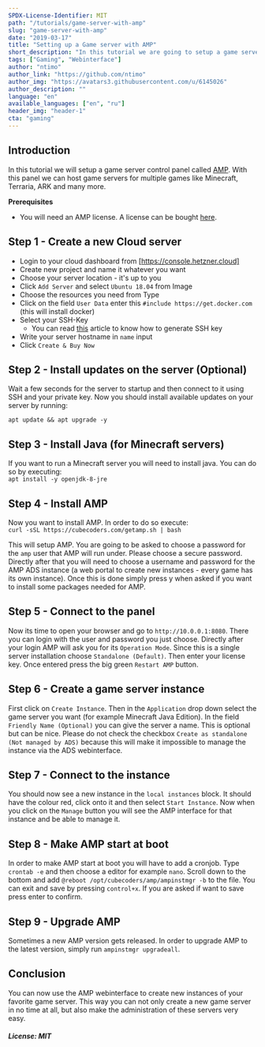 ```yaml
---
SPDX-License-Identifier: MIT
path: "/tutorials/game-server-with-amp"
slug: "game-server-with-amp"
date: "2019-03-17"
title: "Setting up a Game server with AMP"
short_description: "In this tutorial we are going to setup a game server with AMP."
tags: ["Gaming", "Webinterface"]
author: "ntimo"
author_link: "https://github.com/ntimo"
author_img: "https://avatars3.githubusercontent.com/u/6145026"
author_description: ""
language: "en"
available_languages: ["en", "ru"]
header_img: "header-1"
cta: "gaming"
---
```



## Introduction

In this tutorial we will setup a game server control panel called [AMP](https://cubecoders.com/AMP). With this panel we can host game servers for multiple games like Minecraft, Terraria, ARK and many more.

**Prerequisites**

* You will need an AMP license. A license can be bought [here](https://cubecoders.com/AMP).

## Step 1 - Create a new Cloud server

* Login to your cloud dashboard from [https://console.hetzner.cloud]
* Create new project and name it whatever you want
* Choose your server location - it's up to you
* Click `Add Server` and select `Ubuntu 18.04` from Image
* Choose the resources you need from Type
* Click on the field `User Data` enter this `#include https://get.docker.com` (this will install docker)
* Select your SSH-Key
    * You can read [this](https://help.github.com/en/enterprise/2.16/user/articles/generating-a-new-ssh-key-and-adding-it-to-the-ssh-agent) article to know how to generate SSH key
* Write your server hostname in `name` input
* Click `Create & Buy Now`

## Step 2 - Install updates on the server (Optional)

Wait a few seconds for the server to startup and then connect to it using SSH and your private key.
Now you should install available updates on your server by running:  

`apt update && apt upgrade -y`  

## Step 3 - Install Java (for Minecraft servers)

If you want to run a Minecraft server you will need to install java. You can do so by executing:  
`apt install -y openjdk-8-jre`

## Step 4 - Install AMP

Now you want to install AMP. In order to do so execute:  
`curl -sSL https://cubecoders.com/getamp.sh | bash`  

This will setup AMP.
You are going to be asked to choose a password for the `amp` user that AMP will run under. Please choose a secure password.
Directly after that you will need to choose a username and password for the AMP ADS instance (a web portal to create new instances - every game has its own instance). Once this is done simply press y when asked if you want to install some packages needed for AMP.

## Step 5 - Connect to the panel

Now its time to open your browser and go to `http://10.0.0.1:8080`. There you can login with the user and password you just choose. Directly after your login AMP will ask you for its `Operation Mode`. Since this is a single server installation choose `Standalone (Default)`. Then enter your license key. Once entered press the big green `Restart AMP` button.

## Step 6 - Create a game server instance

First click on `Create Instance`. Then in the `Application` drop down select the game server you want (for example Minecraft Java Edition). In the field `Friendly Name (Optional)` you can give the server a name. This is optional but can be nice. Please do not check the checkbox `Create as standalone (Not managed by ADS)` because this will make it impossible to manage the instance via the ADS webinterface.

## Step 7 - Connect to the instance

You should now see a new instance in the `local instances` block. It should have the colour red, click onto it and then select `Start Instance`. Now when you click on the `Manage` button you will see the AMP interface for that instance and be able to manage it.

## Step 8 - Make AMP start at boot

In order to make AMP start at boot you will have to add a cronjob. Type `crontab -e` and then choose a editor for example `nano`. Scroll down to the bottom and add `@reboot /opt/cubecoders/amp/ampinstmgr -b` to the file. You can exit and save by pressing `control+x`. If you are asked if want to save press enter to confirm.

## Step 9 - Upgrade AMP

Sometimes a new AMP version gets released. In order to upgrade AMP to  the latest version, simply run `ampinstmgr upgradeall`.

## Conclusion

You can now use the AMP webinterface to create new instances of your favorite game server. This way you can not only create a new game server in no time at all, but also make the administration of these servers very easy.  

##### License: MIT

<!---
Contributors's Certificate of Origin
By making a contribution to this project, I certify that:
(a) The contribution was created in whole or in part by me and I have
    the right to submit it under the license indicated in the file; or
(b) The contribution is based upon previous work that, to the best of my
    knowledge, is covered under an appropriate license and I have the
    right under that license to submit that work with modifications,
    whether created in whole or in part by me, under the same license
    (unless I am permitted to submit under a different license), as
    indicated in the file; or
(c) The contribution was provided directly to me by some other person
    who certified (a), (b) or (c) and I have not modified it.
(d) I understand and agree that this project and the contribution are
    public and that a record of the contribution (including all personal
    information I submit with it, including my sign-off) is maintained
    indefinitely and may be redistributed consistent with this project
    or the license(s) involved.
Signed-off-by: 0mfhniozkb9s4q7e6ap8yvlt@nowitzki.me
-->
